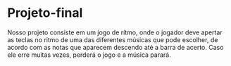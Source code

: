 # Projeto-final
Nosso projeto consiste em um jogo de rítmo, onde o jogador deve apertar as teclas no ritmo de uma das diferentes músicas que pode escolher, de acordo com as notas que aparecem descendo até a barra de acerto. Caso ele erre muitas vezes, perderá o jogo e a música parará.
